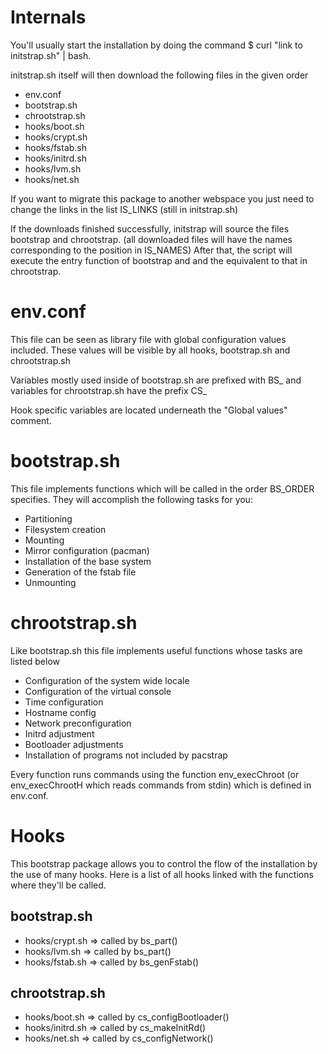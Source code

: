 Internals
=========
You'll usually start the installation
by doing the command $ curl "link to initstrap.sh" | bash.

initstrap.sh itself will then download the
following files in the given order
- env.conf
- bootstrap.sh
- chrootstrap.sh
- hooks/boot.sh
- hooks/crypt.sh
- hooks/fstab.sh
- hooks/initrd.sh
- hooks/lvm.sh
- hooks/net.sh

If you want to migrate this package to another
webspace you just need to change the links in
the list IS_LINKS (still in initstrap.sh)

If the downloads finished successfully, initstrap
will source the files bootstrap and chrootstrap.
(all downloaded files will have the names corresponding
to the position in IS_NAMES)
After that, the script will execute the entry
function of bootstrap and and the equivalent to that
in chrootstrap.

env.conf
========
This file can be seen as library file with
global configuration values included. These
values will be visible by all hooks, bootstrap.sh
and chrootstrap.sh

Variables mostly used inside of bootstrap.sh are
prefixed with BS_ and variables for chrootstrap.sh
have the prefix CS_

Hook specific variables are located underneath the
"Global values" comment.

bootstrap.sh
============
This file implements functions which will be called
in the order BS_ORDER specifies. They will accomplish
the following tasks for you:
* Partitioning
* Filesystem creation
* Mounting
* Mirror configuration (pacman)
* Installation of the base system
* Generation of the fstab file
* Unmounting

chrootstrap.sh
==============
Like bootstrap.sh this file implements useful functions
whose tasks are listed below
* Configuration of the system wide locale
* Configuration of the virtual console
* Time configuration
* Hostname config
* Network preconfiguration
* Initrd adjustment
* Bootloader adjustments
* Installation of programs not included by pacstrap

Every function runs commands using the function
env_execChroot (or env_execChrootH which reads commands
from stdin) which is defined in env.conf.

Hooks
=====
This bootstrap package allows you to control the
flow of the installation by the use of many
hooks. Here is a list of all hooks linked with
the functions where they'll be called.

bootstrap.sh
------------
- hooks/crypt.sh => called by bs_part()
- hooks/lvm.sh => called by bs_part()
- hooks/fstab.sh => called by bs_genFstab()

chrootstrap.sh
--------------
- hooks/boot.sh => called by cs_configBootloader()
- hooks/initrd.sh => called by cs_makeInitRd()
- hooks/net.sh => called by cs_configNetwork()


